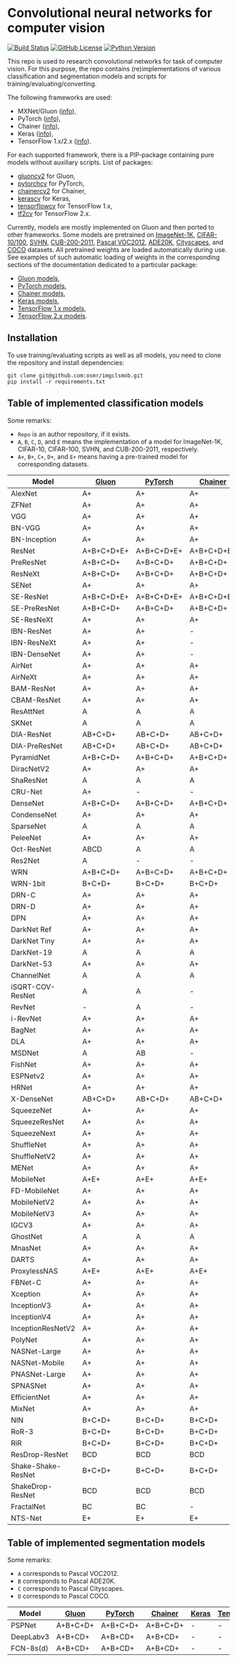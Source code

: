 # Convolutional neural networks for computer vision

[![Build Status](https://travis-ci.org/osmr/imgclsmob.svg?branch=master)](https://travis-ci.org/osmr/imgclsmob)
[![GitHub License](https://img.shields.io/badge/License-MIT-blue.svg)](https://opensource.org/licenses/MIT)
[![Python Version](https://img.shields.io/badge/python-2.7%2C3.6%2C3.7-lightgrey.svg)](https://github.com/osmr/imgclsmob)

This repo is used to research convolutional networks for task of computer vision. For this purpose, the repo contains
(re)implementations of various classification and segmentation models and scripts for training/evaluating/converting.

The following frameworks are used:
- MXNet/Gluon ([info](https://mxnet.apache.org)),
- PyTorch ([info](https://pytorch.org)),
- Chainer ([info](https://chainer.org)),
- Keras ([info](https://keras.io)),
- TensorFlow 1.x/2.x ([info](https://www.tensorflow.org)).

For each supported framework, there is a PIP-package containing pure models without auxiliary scripts. List of packages:
- [gluoncv2](https://pypi.org/project/gluoncv2) for Gluon,
- [pytorchcv](https://pypi.org/project/pytorchcv) for PyTorch,
- [chainercv2](https://pypi.org/project/chainercv2) for Chainer,
- [kerascv](https://pypi.org/project/kerascv) for Keras,
- [tensorflowcv](https://pypi.org/project/tensorflowcv) for TensorFlow 1.x,
- [tf2cv](https://pypi.org/project/tf2cv) for TensorFlow 2.x.

Currently, models are mostly implemented on Gluon and then ported to other frameworks. Some models are pretrained on
[ImageNet-1K](http://www.image-net.org), [CIFAR-10/100](https://www.cs.toronto.edu/~kriz/cifar.html),
[SVHN](http://ufldl.stanford.edu/housenumbers), [CUB-200-2011](http://www.vision.caltech.edu/visipedia/CUB-200-2011.html),
[Pascal VOC2012](http://host.robots.ox.ac.uk/pascal/VOC/voc2012), [ADE20K](http://groups.csail.mit.edu/vision/datasets/ADE20K),
[Cityscapes](https://www.cityscapes-dataset.com), and [COCO](http://cocodataset.org) datasets. All pretrained weights
are loaded automatically during use. See examples of such automatic loading of weights in the corresponding sections of
the documentation dedicated to a particular package:
- [Gluon models](gluon/README.md),
- [PyTorch models](pytorch/README.md),
- [Chainer models](chainer_/README.md),
- [Keras models](keras_/README.md),
- [TensorFlow 1.x models](tensorflow_/README.md),
- [TensorFlow 2.x models](tensorflow2/README.md).

## Installation

To use training/evaluating scripts as well as all models, you need to clone the repository and install dependencies:
```
git clone git@github.com:osmr/imgclsmob.git
pip install -r requirements.txt
```

## Table of implemented classification models

Some remarks:
- `Repo` is an author repository, if it exists.
- `A`, `B`, `C`, `D`, and `E` means the implementation of a model for ImageNet-1K, CIFAR-10, CIFAR-100, SVHN, and CUB-200-2011, respectively.
- `A+`, `B+`, `C+`, `D+`, and `E+` means having a pre-trained model for corresponding datasets.

| Model | [Gluon](gluon/README.md) | [PyTorch](pytorch/README.md) | [Chainer](chainer_/README.md) | [Keras](keras_/README.md) | [TF](tensorflow_/README.md) | Paper | Repo | Year |
| --- | --- | --- | --- | --- | --- | --- | --- | --- |
| AlexNet | A+ | A+ | A+ | A+ | A+ | [link](http://papers.nips.cc/paper/4824-imagenet-classification-with-deep-convolutional-neural-networks.pdf) | [link](https://code.google.com/archive/p/cuda-convnet2) | 2012 |
| ZFNet | A+ | A+ | A+ | A+ | A+ | [link](https://arxiv.org/abs/1311.2901) | - | 2013 |
| VGG | A+ | A+ | A+ | A+ | A+ | [link](https://arxiv.org/abs/1409.1556) | - | 2014 |
| BN-VGG | A+ | A+ | A+ | A+ | A+ | [link](https://arxiv.org/abs/1409.1556) | - | 2015 |
| BN-Inception | A+ | A+ | A+ | - | A+ | [link](https://arxiv.org/abs/1502.03167) | - | 2015 |
| ResNet | A+B+C+D+E+ | A+B+C+D+E+ | A+B+C+D+E+ | A+ | A+ | [link](https://arxiv.org/abs/1512.03385) | [link](https://github.com/KaimingHe/deep-residual-networks) | 2015 |
| PreResNet | A+B+C+D+ | A+B+C+D+ | A+B+C+D+ | A+ | A+ | [link](https://arxiv.org/abs/1603.05027) | [link](https://github.com/facebook/fb.resnet.torch) | 2016 |
| ResNeXt | A+B+C+D+ | A+B+C+D+ | A+B+C+D+ | A+ | A+ | [link](http://arxiv.org/abs/1611.05431) | [link](https://github.com/facebookresearch/ResNeXt) | 2016 |
| SENet | A+ | A+ | A+ | A+ | A+ | [link](https://arxiv.org/abs/1709.01507) | [link](https://github.com/hujie-frank/SENet) | 2017 |
| SE-ResNet | A+B+C+D+E+ | A+B+C+D+E+ | A+B+C+D+E+ | A+ | A+ | [link](https://arxiv.org/abs/1709.01507) | [link](https://github.com/hujie-frank/SENet) | 2017 |
| SE-PreResNet | A+B+C+D+ | A+B+C+D+ | A+B+C+D+ | A+ | A+ | [link](https://arxiv.org/abs/1709.01507) | [link](https://github.com/hujie-frank/SENet) | 2017 |
| SE-ResNeXt | A+ | A+ | A+ | A+ | A+ | [link](https://arxiv.org/abs/1709.01507) | [link](https://github.com/hujie-frank/SENet) | 2017 |
| IBN-ResNet | A+ | A+ | - | - | - | [link](https://arxiv.org/abs/1807.09441) | [link](https://github.com/XingangPan/IBN-Net) | 2018 |
| IBN-ResNeXt | A+ | A+ | - | - | - | [link](https://arxiv.org/abs/1807.09441) | [link](https://github.com/XingangPan/IBN-Net) | 2018 |
| IBN-DenseNet | A+ | A+ | - | - | - | [link](https://arxiv.org/abs/1807.09441) | [link](https://github.com/XingangPan/IBN-Net) | 2018 |
| AirNet | A+ | A+ | A+ | - | A+ | [link](https://ieeexplore.ieee.org/document/8510896) | [link](https://github.com/soeaver/AirNet-PyTorch) | 2018 |
| AirNeXt | A+ | A+ | A+ | - | A+ | [link](https://ieeexplore.ieee.org/document/8510896) | [link](https://github.com/soeaver/AirNet-PyTorch) | 2018 |
| BAM-ResNet | A+ | A+ | A+ | - | A+ | [link](https://arxiv.org/abs/1807.06514) | [link](https://github.com/Jongchan/attention-module) | 2018 |
| CBAM-ResNet | A+ | A+ | A+ | - | - | [link](https://arxiv.org/abs/1807.06521) | [link](https://github.com/Jongchan/attention-module) | 2018 |
| ResAttNet | A | A | A | - | - | [link](https://arxiv.org/abs/1704.06904) | [link](https://github.com/fwang91/residual-attention-network) | 2017 |
| SKNet | A | A | A | - | - | [link](https://arxiv.org/abs/1903.06586) | [link](https://github.com/implus/SKNet) | 2019 |
| DIA-ResNet | AB+C+D+ | AB+C+D+ | AB+C+D+ | - | - | [link](https://arxiv.org/abs/1905.10671) | [link](https://github.com/gbup-group/DIANet) | 2019 |
| DIA-PreResNet | AB+C+D+ | AB+C+D+ | AB+C+D+ | - | - | [link](https://arxiv.org/abs/1905.10671) | [link](https://github.com/gbup-group/DIANet) | 2019 |
| PyramidNet | A+B+C+D+ | A+B+C+D+ | A+B+C+D+ | - | A+ | [link](https://arxiv.org/abs/1610.02915) | [link](https://github.com/jhkim89/PyramidNet) | 2016 |
| DiracNetV2 | A+ | A+ | A+ | - | - | [link](https://arxiv.org/abs/1706.00388) | [link](https://github.com/szagoruyko/diracnets) | 2017 |
| ShaResNet | A | A | A | - | - | [link](https://arxiv.org/abs/1702.08782) | [link](https://github.com/aboulch/sharesnet) | 2017 |
| CRU-Net | A+ | - | - | - | - | [link](https://www.ijcai.org/proceedings/2018/88) | [link](https://github.com/cypw/CRU-Net) | 2018 |
| DenseNet | A+B+C+D+ | A+B+C+D+ | A+B+C+D+ | A+ | A+ | [link](https://arxiv.org/abs/1608.06993) | [link](https://github.com/liuzhuang13/DenseNet) | 2016 |
| CondenseNet | A+ | A+ | A+ | - | - | [link](https://arxiv.org/abs/1711.09224) | [link](https://github.com/ShichenLiu/CondenseNet) | 2017 |
| SparseNet | A | A | A | - | - | [link](https://arxiv.org/abs/1801.05895) | [link](https://github.com/Lyken17/SparseNet) | 2018 |
| PeleeNet | A+ | A+ | A+ | - | - | [link](https://arxiv.org/abs/1804.06882) | [link](https://github.com/Robert-JunWang/Pelee) | 2018 |
| Oct-ResNet | ABCD | A | A | - | - | [link](https://arxiv.org/abs/1904.05049) | - | 2019 |
| Res2Net | A | - | - | - | - | [link](https://arxiv.org/abs/1904.01169) | - | 2019 |
| WRN | A+B+C+D+ | A+B+C+D+ | A+B+C+D+ | - | A+ | [link](https://arxiv.org/abs/1605.07146) | [link](https://github.com/szagoruyko/wide-residual-networks) | 2016 |
| WRN-1bit | B+C+D+ | B+C+D+ | B+C+D+ | - | - | [link](https://arxiv.org/abs/1802.08530) | [link](https://github.com/McDonnell-Lab/1-bit-per-weight) | 2018 |
| DRN-C | A+ | A+ | A+ | - | - | [link](https://arxiv.org/abs/1705.09914) | [link](https://github.com/fyu/drn) | 2017 |
| DRN-D | A+ | A+ | A+ | - | - | [link](https://arxiv.org/abs/1705.09914) | [link](https://github.com/fyu/drn) | 2017 |
| DPN | A+ | A+ | A+ | - | - | [link](https://arxiv.org/abs/1707.01629) | [link](https://github.com/cypw/DPNs) | 2017 |
| DarkNet Ref | A+ | A+ | A+ | A+ | A+ | [link](https://github.com/pjreddie/darknet) | [link](https://github.com/pjreddie/darknet) | - |
| DarkNet Tiny | A+ | A+ | A+ | A+ | A+ | [link](https://github.com/pjreddie/darknet) | [link](https://github.com/pjreddie/darknet) | - |
| DarkNet-19 | A | A | A | A | A | [link](https://github.com/pjreddie/darknet) | [link](https://github.com/pjreddie/darknet) | - |
| DarkNet-53 | A+ | A+ | A+ | A+ | A+ | [link](https://arxiv.org/abs/1804.02767) | [link](https://github.com/pjreddie/darknet) | 2018 |
| ChannelNet | A | A | A | - | A | [link](https://arxiv.org/abs/1809.01330) | [link](https://github.com/HongyangGao/ChannelNets) | 2018 |
| iSQRT-COV-ResNet | A | A | - | - | - | [link](https://arxiv.org/abs/1712.01034) | [link](https://github.com/jiangtaoxie/fast-MPN-COV) | 2017 |
| RevNet | - | A | - | - | - | [link](https://arxiv.org/abs/1707.04585) | [link](https://github.com/renmengye/revnet-public) | 2017 |
| i-RevNet | A+ | A+ | A+ | - | - | [link](https://arxiv.org/abs/1802.07088) | [link](https://github.com/jhjacobsen/pytorch-i-revnet) | 2018 |
| BagNet | A+ | A+ | A+ | - | A+ | [link](https://openreview.net/pdf?id=SkfMWhAqYQ) | [link](https://github.com/wielandbrendel/bag-of-local-features-models) | 2019 |
| DLA | A+ | A+ | A+ | - | - | [link](https://arxiv.org/abs/1707.06484) | [link](https://github.com/ucbdrive/dla) | 2017 |
| MSDNet | A | AB | - | - | - | [link](https://arxiv.org/abs/1703.09844) | [link](https://github.com/gaohuang/MSDNet) | 2017 |
| FishNet | A+ | A+ | A+ | - | - | [link](http://papers.nips.cc/paper/7356-fishnet-a-versatile-backbone-for-image-region-and-pixel-level-prediction.pdf) | [link](https://github.com/kevin-ssy/FishNet) | 2018 |
| ESPNetv2 | A+ | A+ | A+ | - | - | [link](https://arxiv.org/abs/1811.11431) | [link](https://github.com/sacmehta/ESPNetv2) | 2018 |
| HRNet | A+ | A+ | A+ | - | - | [link](https://arxiv.org/abs/1908.07919) | [link](https://github.com/HRNet/HRNet-Image-Classification) | 2019 |
| X-DenseNet | AB+C+D+ | AB+C+D+ | AB+C+D+ | - | - | [link](https://arxiv.org/abs/1711.08757) | [link](https://github.com/DrImpossible/Deep-Expander-Networks) | 2017 |
| SqueezeNet | A+ | A+ | A+ | A+ | A+ | [link](https://arxiv.org/abs/1602.07360) | [link](https://github.com/DeepScale/SqueezeNet) | 2016 |
| SqueezeResNet | A+ | A+ | A+ | A+ | A+ | [link](https://arxiv.org/abs/1602.07360) | - | 2016 |
| SqueezeNext | A+ | A+ | A+ | A+ | A+ | [link](https://arxiv.org/abs/1803.10615) | [link](https://github.com/amirgholami/SqueezeNext) | 2018 |
| ShuffleNet | A+ | A+ | A+ | A+ | A+ | [link](https://arxiv.org/abs/1707.01083) | - | 2017 |
| ShuffleNetV2 | A+ | A+ | A+ | A+ | A+ | [link](https://arxiv.org/abs/1807.11164) | - | 2018 |
| MENet | A+ | A+ | A+ | A+ | A+ | [link](https://arxiv.org/abs/1803.09127) | [link](https://github.com/clavichord93/MENet) | 2018 |
| MobileNet | A+E+ | A+E+ | A+E+ | A+ | A+ | [link](https://arxiv.org/abs/1704.04861) | [link](https://github.com/tensorflow/models) | 2017 |
| FD-MobileNet | A+ | A+ | A+ | A+ | A+ | [link](https://arxiv.org/abs/1802.03750) | [link](https://github.com/clavichord93/FD-MobileNet) | 2018 |
| MobileNetV2 | A+ | A+ | A+ | A+ | A+ | [link](https://arxiv.org/abs/1801.04381) | [link](https://github.com/tensorflow/models) | 2018 |
| MobileNetV3 | A+ | A+ | A+ | A+ | A | [link](https://arxiv.org/abs/1905.02244) | [link](https://github.com/tensorflow/models) | 2019 |
| IGCV3 | A+ | A+ | A+ | A+ | A+ | [link](https://arxiv.org/abs/1806.00178) | [link](https://github.com/homles11/IGCV3) | 2018 |
| GhostNet | A | A | A | - | A | [link](https://arxiv.org/abs/1911.11907) | [link](https://github.com/iamhankai/ghostnet) | 2019 |
| MnasNet | A+ | A+ | A+ | A+ | A+ | [link](https://arxiv.org/abs/1807.11626) | - | 2018 |
| DARTS | A+ | A+ | A+ | - | - | [link](https://arxiv.org/abs/1806.09055) | [link](https://github.com/quark0/darts) | 2018 |
| ProxylessNAS | A+E+ | A+E+ | A+E+ | - | A+ | [link](https://arxiv.org/abs/1812.00332) | [link](https://github.com/mit-han-lab/ProxylessNAS) | 2018 |
| FBNet-C | A+ | A+ | A+ | - | - | [link](https://arxiv.org/abs/1812.03443) | - | 2018 |
| Xception | A+ | A+ | A+ | - | A+ | [link](https://arxiv.org/abs/1610.02357) | [link](https://github.com/fchollet/deep-learning-models) | 2016 |
| InceptionV3 | A+ | A+ | A+ | - | - | [link](https://arxiv.org/abs/1512.00567) | [link](https://github.com/tensorflow/models) | 2015 |
| InceptionV4 | A+ | A+ | A+ | - | - | [link](https://arxiv.org/abs/1602.07261) | [link](https://github.com/tensorflow/models) | 2016 |
| InceptionResNetV2 | A+ | A+ | A+ | - | - | [link](https://arxiv.org/abs/1602.07261) | [link](https://github.com/tensorflow/models) | 2016 |
| PolyNet | A+ | A+ | A+ | - | - | [link](https://arxiv.org/abs/1611.05725) | [link](https://github.com/open-mmlab/polynet) | 2016 |
| NASNet-Large | A+ | A+ | A+ | - | - | [link](https://arxiv.org/abs/1707.07012) | [link](https://github.com/tensorflow/models) | 2017 |
| NASNet-Mobile | A+ | A+ | A+ | - | - | [link](https://arxiv.org/abs/1707.07012) | [link](https://github.com/tensorflow/models) | 2017 |
| PNASNet-Large | A+ | A+ | A+ | - | - | [link](https://arxiv.org/abs/1712.00559) | [link](https://github.com/tensorflow/models) | 2017 |
| SPNASNet | A+ | A+ | A+ | - | - | [link](https://arxiv.org/abs/1904.02877) | [link](https://github.com/dstamoulis/single-path-nas) | 2019 |
| EfficientNet | A+ | A+ | A+ | A+ | - | [link](https://arxiv.org/abs/1905.11946) | [link](https://github.com/tensorflow/tpu/tree/master/models/official/efficientnet) | 2019 |
| MixNet | A+ | A+ | A+ | - | - | [link](https://arxiv.org/abs/1907.09595) | [link](https://github.com/tensorflow/tpu/tree/master/models/official/mnasnet/mixnet) | 2019 |
| NIN | B+C+D+ | B+C+D+ | B+C+D+ | - | - | [link](https://arxiv.org/abs/1312.4400) | [link](https://gist.github.com/mavenlin/e56253735ef32c3c296d) | 2013 |
| RoR-3 | B+C+D+ | B+C+D+ | B+C+D+ | - | - | [link](https://arxiv.org/abs/1608.02908) | - | 2016 |
| RiR | B+C+D+ | B+C+D+ | B+C+D+ | - | - | [link](https://arxiv.org/abs/1603.08029) | - | 2016 |
| ResDrop-ResNet | BCD | BCD | BCD | - | - | [link](https://arxiv.org/abs/1603.09382) | [link](https://github.com/yueatsprograms/Stochastic_Depth) | 2016 |
| Shake-Shake-ResNet | B+C+D+ | B+C+D+ | B+C+D+ | - | - | [link](https://arxiv.org/abs/1705.07485) | [link](https://github.com/xgastaldi/shake-shake) | 2017 |
| ShakeDrop-ResNet | BCD | BCD | BCD | - | - | [link](https://arxiv.org/abs/1802.02375) | - | 2018 |
| FractalNet | BC | BC | - | - | - | [link](https://arxiv.org/abs/1605.07648) | [link](https://github.com/gustavla/fractalnet) | 2016 |
| NTS-Net | E+ | E+ | E+ | - | - | [link](https://arxiv.org/abs/1809.00287) | [link](https://github.com/yangze0930/NTS-Net) | 2018 |

## Table of implemented segmentation models

Some remarks:
- `A` corresponds to Pascal VOC2012.
- `B` corresponds to Pascal ADE20K.
- `C` corresponds to Pascal Cityscapes.
- `D` corresponds to Pascal COCO.

| Model | [Gluon](gluon/README.md) | [PyTorch](pytorch/README.md) | [Chainer](chainer_/README.md) | [Keras](keras_/README.md) | [TensorFlow](tensorflow_/README.md) | Paper | Repo | Year |
| --- | --- | --- | --- | --- | --- | --- | --- | --- |
| PSPNet | A+B+C+D+ | A+B+C+D+ | A+B+C+D+ | - | - | [link](https://arxiv.org/abs/1612.01105) | - | 2016 |
| DeepLabv3 | A+B+CD+ | A+B+CD+ | A+B+CD+ | - | - | [link](https://arxiv.org/abs/1706.05587) | - | 2017 |
| FCN-8s(d) | A+B+CD+ | A+B+CD+ | A+B+CD+ | - | - | [link](https://arxiv.org/abs/1411.4038) | - | 2014 |

